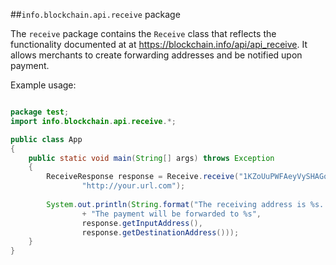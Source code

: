 ##`info.blockchain.api.receive` package

The `receive` package contains the `Receive` class that reflects the functionality documented at at https://blockchain.info/api/api_receive. It allows merchants to create forwarding addresses and be notified upon payment.

Example usage:

```java

package test;
import info.blockchain.api.receive.*;

public class App 
{
    public static void main(String[] args) throws Exception
    {	
    	ReceiveResponse response = Receive.receive("1KZoUuPWFAeyVySHAGqvTUDoX6P3ntuLNF",
    			"http://your.url.com");
    	
    	System.out.println(String.format("The receiving address is %s. "
    			+ "The payment will be forwarded to %s", 
    			response.getInputAddress(),
    			response.getDestinationAddress()));
    }
}

```